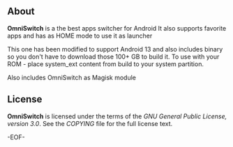 About
-----

**OmniSwitch** is a the best apps switcher for Android
It also supports favorite apps and has as HOME mode to use it as launcher

This one has been modified to support Android 13 and also includes binary so you don't have to download those 100+ GB to build it. To use with your ROM - place system_ext content from build to your system partition.

Also includes OmniSwitch as Magisk module

License
-------

**OmniSwitch** is licensed under the terms of the *GNU General Public License,
version 3.0*. See the *COPYING* file for the full license text.


-EOF-
